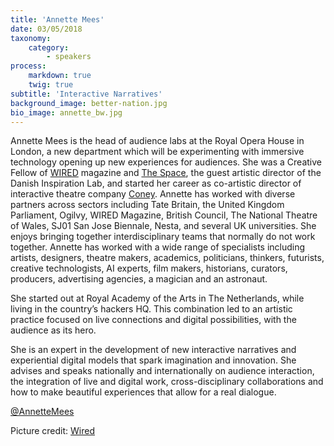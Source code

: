 ```yaml
---
title: 'Annette Mees'
date: 03/05/2018
taxonomy:
    category:
        - speakers
process:
    markdown: true
    twig: true
subtitle: 'Interactive Narratives'
background_image: better-nation.jpg
bio_image: annette_bw.jpg
---
```


Annette Mees is the head of audience labs at the Royal Opera House in London, a new department which will be experimenting with immersive technology opening up new experiences for audiences. She was a Creative Fellow of [WIRED](https://www.wired.com/) magazine and [The Space](https://www.thespace.org/), the guest artistic director of the Danish Inspiration Lab, and started her career as co-artistic director of interactive theatre company [Coney](https://www.coneyhq.org). Annette has worked with diverse partners across sectors including Tate Britain, the United Kingdom Parliament, Ogilvy, WIRED Magazine, British Council, The National Theatre of Wales, SJ01 San Jose Biennale, Nesta, and several UK universities. She enjoys bringing together interdisciplinary teams that normally do not work together. Annette has worked with a wide range of specialists including artists, designers, theatre makers, academics, politicians, thinkers, futurists, creative technologists, AI experts, film makers, historians, curators, producers, advertising agencies, a magician and an astronaut.

She started out at Royal Academy of the Arts in The Netherlands, while living in the country’s hackers HQ. This combination led to an artistic practice focused on live connections and digital possibilities, with the audience as its hero.

She is an expert in the development of new interactive narratives and experiential digital models that spark imagination and innovation. She advises and speaks nationally and internationally on audience interaction, the integration of live and digital work, cross-disciplinary collaborations and how to make beautiful experiences that allow for a real dialogue.

[@AnnetteMees](https://twitter.com/AnnetteMees)

Picture credit: [Wired](https://www.wired.com)